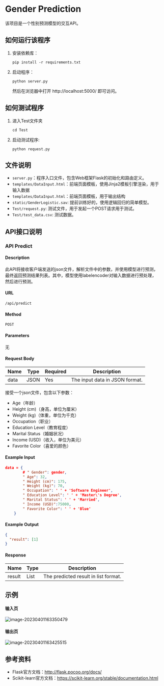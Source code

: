 # Gender Prediction

该项目是一个性别预测模型的交互API。

## 如何运行该程序

1. 安装依赖库：

   ```
   pip install -r requirements.txt
   ```

2. 启动程序：

   ```
   python server.py
   ```

   然后在浏览器中打开 http://localhost:5000/ 即可访问。
   
## 如何测试程序

1. 进入Test文件夹

   ```
   cd Test
   ```

2. 启动测试程序:

   ```
   python request.py
   ```

## 文件说明

- `server.py`：程序入口文件，包含Web框架Flask的初始化和路由定义。
- `templates/DataInput.html`：前端页面模板，使用Jinja2模板引擎渲染，用于输入数据
- `templates/DataInput.html`：前端页面模板，用于输出结构
- `static/GenderLogistic.sav`: 提前训练好的，使用逻辑回归的简单模型。
- `Test/request.py`: 测试文件，用于发起一个POST请求用于测试。
- `Test/test_data.csv`: 测试数据。

## API接口说明

### API Predict

#### Description

此API将接收客户端发送的json文件，解析文件中的参数，并使用模型进行预测，最终返回预测结果列表。其中，模型使用labelencoder对输入数据进行预处理，然后进行预测。

#### URL

```
/api/predict
```

#### Method

```
POST
```

#### Parameters

无

#### Request Body

| Name | Type | Required | Description                    |
| ---- | ---- | -------- | ------------------------------ |
| data | JSON | Yes      | The input data in JSON format. |

接受一个json文件，包含以下参数：

- Age（年龄）
- Height (cm)（身高，单位为厘米）
- Weight (kg)（体重，单位为千克）
- Occupation（职业）
- Education Level（教育程度）
- Marital Status（婚姻状况）
- Income (USD)（收入，单位为美元）
- Favorite Color（喜爱的颜色）

#### Example Input

```json
data = {
        # " Gender": gender,
        " Age": 32,
        " Height (cm)": 175,
        " Weight (kg)": 70,
        " Occupation": ' ' + 'Software Engineer',
        " Education Level": ' ' + 'Master\'s Degree',
        " Marital Status": ' ' + 'Married',
        " Income (USD)":75000,
        " Favorite Color": ' ' + 'Blue'
    }
```

#### Example Output

```json
{
  "result": [1]
}
```

#### Response

| Name   | Type | Description                          |
| ------ | ---- | ------------------------------------ |
| result | List | The predicted result in list format. |



## 示例

#### 输入页

![image-20230401163350479](C:\Users\19601\PycharmProjects\flaskProject\README.assets\image-20230401163350479.png)

#### 输出页

![image-20230401163425515](C:\Users\19601\PycharmProjects\flaskProject\README.assets\image-20230401163425515.png)

## 参考资料

- Flask官方文档：http://flask.pocoo.org/docs/
- Scikit-learn官方文档：https://scikit-learn.org/stable/documentation.html